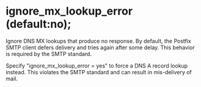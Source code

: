 # ignore_mx_lookup_error (default:no); 

 Ignore DNS MX lookups that produce no response.  By default,
the Postfix SMTP client defers delivery and tries again after some
delay.  This behavior is required by the SMTP standard.  


Specify "ignore_mx_lookup_error = yes" to force a DNS A record
lookup instead. This violates the SMTP standard and can result in
mis-delivery of mail.



